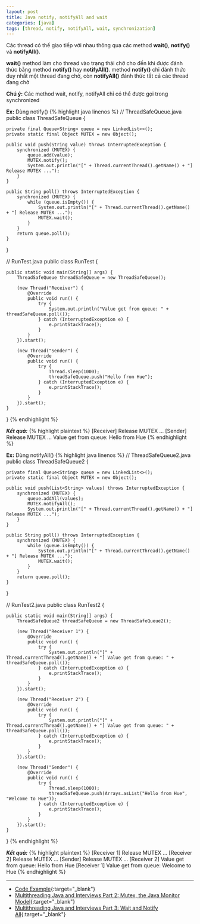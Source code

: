 ```yaml
---
layout: post
title: Java notify, notifyAll and wait
categories: [java]
tags: [thread, notify, notifyAll, wait, synchronization]
---
```


Các thread có thể giao tiếp với nhau thông qua các method **wait()**, **notify()** và **notifyAll()**.

**wait()** method làm cho thread vào trạng thái chờ cho đến khi được đánh thức bằng method **notify()** hay **notifyAll()**. method **notify()** chỉ đánh thức duy nhất một thread đang chờ, còn **notifyAll()** đánh thức tất cả các thread đang chờ

**Chú ý:** Các method wait, notify, notifyAll chỉ có thể được gọi trong synchronized

**Ex:** Dùng notify()
{% highlight java linenos %}
// ThreadSafeQueue.java
public class ThreadSafeQueue {

    private final Queue<String> queue = new LinkedList<>();
    private static final Object MUTEX = new Object();

    public void push(String value) throws InterruptedException {
        synchronized (MUTEX) {
            queue.add(value);
            MUTEX.notify();
            System.out.println("[" + Thread.currentThread().getName() + "] Release MUTEX ...");
        }
    }

    public String poll() throws InterruptedException {
        synchronized (MUTEX) {
            while (queue.isEmpty()) {
                System.out.println("[" + Thread.currentThread().getName() + "] Release MUTEX ...");
                MUTEX.wait();
            }
        }
        return queue.poll();
    }
}

// RunTest.java
public class RunTest {

    public static void main(String[] args) {
        ThreadSafeQueue threadSafeQueue = new ThreadSafeQueue();

        (new Thread("Receiver") {
            @Override
            public void run() {
                try {
                    System.out.println("Value get from queue: " + threadSafeQueue.poll());
                } catch (InterruptedException e) {
                    e.printStackTrace();
                }
            }
        }).start();

        (new Thread("Sender") {
            @Override
            public void run() {
                try {
                    Thread.sleep(1000);
                    threadSafeQueue.push("Hello from Hue");
                } catch (InterruptedException e) {
                    e.printStackTrace();
                }
            }
        }).start();
    }
}
{% endhighlight %}

***Kết quả:***
{% highlight plaintext %}
[Receiver] Release MUTEX ...
[Sender] Release MUTEX ...
Value get from queue: Hello from Hue
{% endhighlight %}

**Ex:** Dùng notifyAll()
{% highlight java linenos %}
// ThreadSafeQueue2.java
public class ThreadSafeQueue2 {

    private final Queue<String> queue = new LinkedList<>();
    private static final Object MUTEX = new Object();

    public void push(List<String> values) throws InterruptedException {
        synchronized (MUTEX) {
            queue.addAll(values);
            MUTEX.notifyAll();
            System.out.println("[" + Thread.currentThread().getName() + "] Release MUTEX ...");
        }
    }

    public String poll() throws InterruptedException {
        synchronized (MUTEX) {
            while (queue.isEmpty()) {
                System.out.println("[" + Thread.currentThread().getName() + "] Release MUTEX ...");
                MUTEX.wait();
            }
        }
        return queue.poll();
    }
}

// RunTest2.java
public class RunTest2 {

    public static void main(String[] args) {
        ThreadSafeQueue2 threadSafeQueue = new ThreadSafeQueue2();

        (new Thread("Receiver 1") {
            @Override
            public void run() {
                try {
                    System.out.println("[" + Thread.currentThread().getName() + "] Value get from queue: " + threadSafeQueue.poll());
                } catch (InterruptedException e) {
                    e.printStackTrace();
                }
            }
        }).start();

        (new Thread("Receiver 2") {
            @Override
            public void run() {
                try {
                    System.out.println("[" + Thread.currentThread().getName() + "] Value get from queue: " + threadSafeQueue.poll());
                } catch (InterruptedException e) {
                    e.printStackTrace();
                }
            }
        }).start();

        (new Thread("Sender") {
            @Override
            public void run() {
                try {
                    Thread.sleep(1000);
                    threadSafeQueue.push(Arrays.asList("Hello from Hue", "Welcome to Hue"));
                } catch (InterruptedException e) {
                    e.printStackTrace();
                }
            }
        }).start();
    }
}
{% endhighlight %}

***Kết quả:***
{% highlight plaintext %}
[Receiver 1] Release MUTEX ...
[Receiver 2] Release MUTEX ...
[Sender] Release MUTEX ...
[Receiver 2] Value get from queue: Hello from Hue
[Receiver 1] Value get from queue: Welcome to Hue
{% endhighlight %}

------
* [Code Example](https://github.com/jeptoong/learn-thread){:target="_blank"}
* [Multithreading Java and Interviews Part 2: Mutex, the Java Monitor Model](https://dzone.com/articles/multithreading-java-and-interviewspart-2){:target="_blank"}
* [Multithreading Java and Interviews Part 3: Wait and Notify All](https://dzone.com/articles/multithreading-java-and-interviews-part-2-wait-and){:target="_blank"}